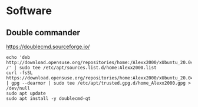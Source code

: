 # Software

## Double commander

https://doublecmd.sourceforge.io/

```
echo 'deb http://download.opensuse.org/repositories/home:/Alexx2000/xUbuntu_20.04/ /' | sudo tee /etc/apt/sources.list.d/home:Alexx2000.list
curl -fsSL https://download.opensuse.org/repositories/home:Alexx2000/xUbuntu_20.04/Release.key | gpg --dearmor | sudo tee /etc/apt/trusted.gpg.d/home_Alexx2000.gpg > /dev/null
sudo apt update
sudo apt install -y doublecmd-qt
```
